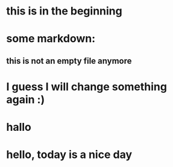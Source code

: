 


# this is in the beginning

# some markdown:
## this is not an empty file anymore
# I guess I will change something again :)
# hallo

# hello, today is a nice day
